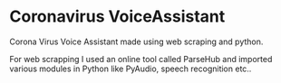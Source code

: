 # Coronavirus VoiceAssistant
Corona Virus Voice Assistant made using web scraping and python.

For web scrapping I used an online tool called ParseHub and imported various modules in Python like PyAudio, speech recognition etc..
